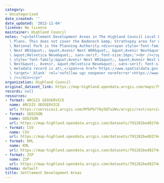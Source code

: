 ```yaml
---
category:
- Uncategorised
date_created: ''
date_updated: '2022-11-04'
license: No licence
maintainer: Highland Council
notes: "<p>Settlement Development Areas in The Highland Council Local Development\
  \ Plans. This does not cover the Badenoch &amp; Strathspey area for which the Cairngorm\
  \ National Park is the Planning Authority.<div><span style='font-family:&quot;Avenir\
  \ Next W01&quot;, &quot;Avenir Next W00&quot;, &quot;Avenir Next&quot;, Avenir,\
  \ &quot;Helvetica Neue&quot;, sans-serif; font-size:16px;'><br /></span></div><div><span\
  \ style='font-family:&quot;Avenir Next W01&quot;, &quot;Avenir Next W00&quot;, &quot;Avenir\
  \ Next&quot;, Avenir, &quot;Helvetica Neue&quot;, sans-serif; font-size:16px;'>Gemini\
  \ metadata record is at\_</span><a href='https://www.spatialdata.gov.scot/geonetwork/srv/eng/catalog.search#/metadata/2a52b450-fee5-4d7d-b84f-d53bcb378a36'\
  \ target='_blank' rel='nofollow ugc noopener noreferrer'>https://www.spatialdata.gov.scot/geonetwork/srv/eng/catalog.search#/metadata/2a52b450-fee5-4d7d-b84f-d53bcb378a36</a><br\
  \ /></div></p>"
organization: Highland Council
original_dataset_link: https://map-highland.opendata.arcgis.com/maps/791282bed8274d5799578a1b1459542c_0
records: null
resources:
- format: ARCGIS GEOSERVICE
  name: ARCGIS GEOSERVICE
  url: https://services1.arcgis.com/MfbPb778y5QTu2Wv/arcgis/rest/services/SettlementDevelopmentAreas/FeatureServer/0
- format: GEOJSON
  name: GEOJSON
  url: https://map-highland.opendata.arcgis.com/datasets/791282bed8274d5799578a1b1459542c_0.geojson?outSR=%7B%22latestWkid%22%3A27700%2C%22wkid%22%3A27700%7D
- format: CSV
  name: CSV
  url: https://map-highland.opendata.arcgis.com/datasets/791282bed8274d5799578a1b1459542c_0.csv?outSR=%7B%22latestWkid%22%3A27700%2C%22wkid%22%3A27700%7D
- format: KML
  name: KML
  url: https://map-highland.opendata.arcgis.com/datasets/791282bed8274d5799578a1b1459542c_0.kml?outSR=%7B%22latestWkid%22%3A27700%2C%22wkid%22%3A27700%7D
- format: ZIP
  name: ZIP
  url: https://map-highland.opendata.arcgis.com/datasets/791282bed8274d5799578a1b1459542c_0.zip?outSR=%7B%22latestWkid%22%3A27700%2C%22wkid%22%3A27700%7D
schema: default
title: Settlement Development Areas
---
```

